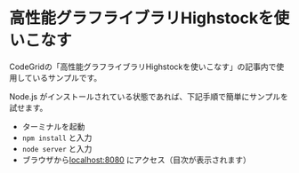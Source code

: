 # 高性能グラフライブラリHighstockを使いこなす

CodeGridの「高性能グラフライブラリHighstockを使いこなす」の記事内で使用しているサンプルです。

Node.js がインストールされている状態であれば、下記手順で簡単にサンプルを試せます。

- ターミナルを起動
- `npm install` と入力
- `node server` と入力
- ブラウザから[localhost:8080](http://localhost:8080) にアクセス（目次が表示されます）
